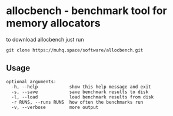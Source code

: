 # allocbench - benchmark tool for memory allocators

to download allocbench just run
```shell
git clone https://muhq.space/software/allocbench.git
```

## Usage

    optional arguments:
      -h, --help            show this help message and exit
      -s, --save            save benchmark results to disk
      -l, --load            load benchmark results from disk
      -r RUNS, --runs RUNS  how often the benchmarks run
      -v, --verbose         more output

